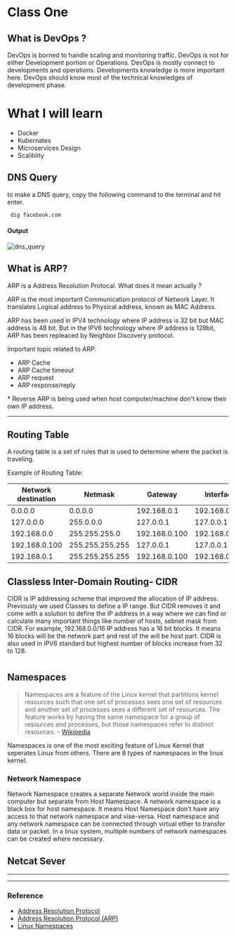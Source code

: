 # Class One
## What is DevOps ?
DevOps is borned to handle scaling and monitoring traffic. DevOps is not for either Development portion or Operations. DevOps is mostly connect to developments and operations. Developments knowledge  is more important here. DevOps should know most of the technical knowledges of development phase.

# What I will learn

* Docker
* Kubernates
* Microservices Design
* Scaliblity

## DNS Query
to make a DNS query, copy the following command to the terminal and hit enter.

```bash
 dig facebook.com
 ```

#### Output
![dns_query](https://user-images.githubusercontent.com/30199516/116807145-4a2c8900-ab53-11eb-8afd-e7745854392a.png)


## What is ARP?
ARP is a Address Resolution Protocal. What does it mean actually ? 

ARP is the most important Communication protocol of Network Layer. It translates Logical address to Physical address, known as MAC Address. 

ARP has been used in IPV4 technology where IP address is 32 bit but MAC address is 48 bit. But in the IPV6 technology where IP address is 128bit, ARP has been repleaced by Neighbor Discovery protocol.


Important topic related to ARP:
* ARP Cache
* ARP Cache timeout
* ARP request
* ARP response/reply

\* Reverse ARP is being used when host computer/machine don't know their own IP address. 

___


## Routing Table
A routing table is a set of rules that is used to determine where the packet is traveling. 

Example of Routing Table:

|Network destination | Netmask| Gateway | Interface |
|---|---|---|---
|0.0.0.0|0.0.0.0|192.168.0.1|192.168.0.100|
|127.0.0.0|	255.0.0.0|127.0.0.1|127.0.0.1|
|192.168.0.0| 255.255.255.0|	192.168.0.100| 192.168.0.100|
|192.168.0.100|	255.255.255.255|	127.0.0.1|	127.0.0.1|
|192.168.0.1|	255.255.255.255|	192.168.0.100|	192.168.0.100|



## Classless Inter-Domain Routing- CIDR
CIDR is IP addressing scheme that improved the allocation of IP address. Previously we used Classes to define a IP range. But CIDR removes it and come with a solution to define the IP address in a way where we can find or calculate many important things like number of hosts, sebnet mask from CIDR. For example, 192.168.0.0/16 IP address has a 16 bit blocks. It means 16 blocks will be the network part and rest of the will be host part. CIDR is also used in IPV6 standard but highest number of blocks increase from 32 to 128. 


#
## Namespaces
>Namespaces are a feature of the Linux kernel that partitions kernel resources such that one set of processes sees one set of resources and another set of processes sees a different set of resources. The feature works by having the same namespace for a group of resources and processes, but those namespaces refer to distinct resources. - [Wikipedia](https://en.wikipedia.org/wiki/Linux_namespaces)

Namespaces is one of the most exciting feature of Linux Kernel that seperates Linux from others. There are 8 types of namespaces in the linux kernel. 


### Network Namespace
Network Namespace creates a separate Network world inside the main computer but separate from Host Namespace. A network namespace is a black box for host namespace. It means Host Namespace don't have any access to that network namespace and vise-versa. Host namespace and any network namespace can be connected through virtual ether to transfer data or packet. In a linux system, multiple numbers of network namespaces can be created where necessary. 


## Netcat Sever










___
___
### Reference

* [Address Resolution Protocol](https://en.wikipedia.org/wiki/Address_Resolution_Protocol)
* [Address Resolution Protocol (ARP)](https://searchnetworking.techtarget.com/definition/Address-Resolution-Protocol-ARP)
* [Linux Namespaces](https://en.wikipedia.org/wiki/Linux_namespaces)